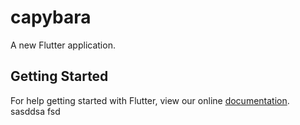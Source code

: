 # capybara

A new Flutter application.

## Getting Started

For help getting started with Flutter, view our online
[documentation](https://flutter.io/).
sasddsa
fsd
